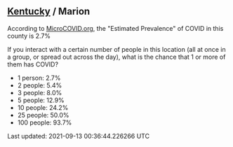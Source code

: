 
## [Kentucky](/united-states/kentucky) / Marion

According to [MicroCOVID.org](http://microcovid.org),
the "Estimated Prevalence" of COVID in this county is 2.7%

If you interact with a certain number of people in this location
(all at once in a group, or spread out across the day), what is the chance that
1 or more of them has COVID?

- 1 person: 2.7%
- 2 people: 5.4%
- 3 people: 8.0%
- 5 people: 12.9%
- 10 people: 24.2%
- 25 people: 50.0%
- 100 people: 93.7%

Last updated: 2021-09-13 00:36:44.226266 UTC
